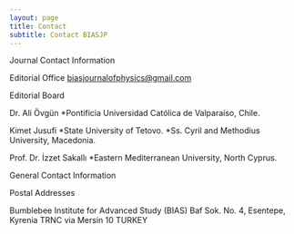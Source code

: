 ```yaml
---
layout: page
title: Contact
subtitle: Contact BIASJP
---
```



Journal Contact Information

Editorial Office
biasjournalofphysics@gmail.com 


Editorial Board

Dr. Ali Övgün *Pontificia Universidad Católica de Valparaíso, Chile.

Kimet Jusufi *State University of Tetovo. *Ss. Cyril and Methodius University, Macedonia.

Prof. Dr. İzzet Sakallı *Eastern Mediterranean University, North Cyprus.

General Contact Information

Postal Addresses

Bumblebee Institute for Advanced Study (BIAS)
Baf Sok. No. 4, Esentepe,
Kyrenia TRNC via
Mersin 10
TURKEY
